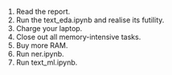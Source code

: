 1. Read the report.
2. Run the text_eda.ipynb and realise its futility.
3. Charge your laptop.
4. Close out all memory-intensive tasks.
5. Buy more RAM.
6. Run ner.ipynb.
7. Run text_ml.ipynb.
